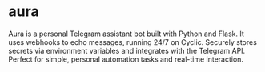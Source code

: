 # aura
Aura is a personal Telegram assistant bot built with Python and Flask. It uses webhooks to echo messages, running 24/7 on Cyclic. Securely stores secrets via environment variables and integrates with the Telegram API. Perfect for simple, personal automation tasks and real-time interaction.
